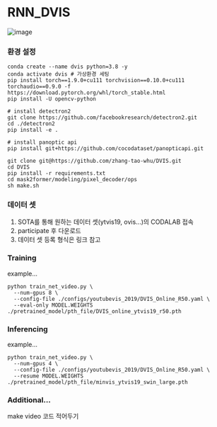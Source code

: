 # RNN_DVIS

![image](https://github.com/user-attachments/assets/b0cb5d5a-1368-428c-bfb9-38d495e03d64)

### 환경 설정
```
conda create --name dvis python=3.8 -y
conda activate dvis # 가상환경 세팅
pip install torch==1.9.0+cu111 torchvision==0.10.0+cu111 torchaudio==0.9.0 -f https://download.pytorch.org/whl/torch_stable.html
pip install -U opencv-python

# install detectron2
git clone https://github.com/facebookresearch/detectron2.git
cd ./detectron2
pip install -e .

# install panoptic api
pip install git+https://github.com/cocodataset/panopticapi.git

git clone git@https://github.com/zhang-tao-whu/DVIS.git
cd DVIS
pip install -r requirements.txt
cd mask2former/modeling/pixel_decoder/ops
sh make.sh
```
### 데이터 셋
1. SOTA를 통해 원하는 데이터 셋(ytvis19, ovis...)의 CODALAB 접속
2. participate 후 다운로드
3. 데이터 셋 등록 형식은 링크 참고

### Training
example...
```
python train_net_video.py \
  --num-gpus 8 \
  --config-file ./configs/youtubevis_2019/DVIS_Online_R50.yaml \
  --eval-only MODEL.WEIGHTS ./pretrained_model/pth_file/DVIS_online_ytvis19_r50.pth
```

### Inferencing
example...
```
python train_net_video.py \
  --num-gpus 4 \
  --config-file ./configs/youtubevis_2019/DVIS_Online_R50.yaml \
  --resume MODEL.WEIGHTS ./pretrained_model/pth_file/minvis_ytvis19_swin_large.pth
```

### Additional...
make video 코드 적어두기
